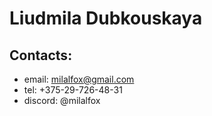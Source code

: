 # Liudmila Dubkouskaya

## Contacts:
* email: milalfox@gmail.com
* tel: +375-29-726-48-31
* discord: @milalfox

